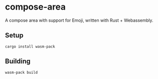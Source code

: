 # compose-area

A compose area with support for Emoji, written with Rust + Webassembly.

## Setup

    cargo install wasm-pack

## Building

    wasm-pack build
